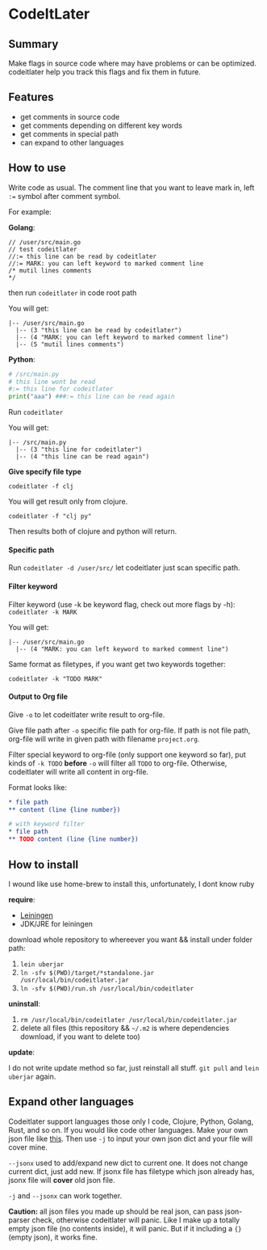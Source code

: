 # CodeItLater

## Summary
Make flags in source code where may have problems or can be optimized. codeitlater help you track this flags and fix them in future.

## Features

* get comments in source code
* get comments depending on different key words
* get comments in special path
* can expand to other languages

## How to use

Write code as usual. The comment line that you want to leave mark in, left `:=` symbol after comment symbol.

For example:

**Golang**:

```golang
// /user/src/main.go
// test codeitlater
//:= this line can be read by codeitlater
//:= MARK: you can left keyword to marked comment line
/* mutil lines comments
*/

```

then run `codeitlater` in code root path 

You will get:

```
|-- /user/src/main.go
  |-- (3 "this line can be read by codeitlater")
  |-- (4 "MARK: you can left keyword to marked comment line")
  |-- (5 "mutil lines comments")
```

**Python**:

```python
# /src/main.py
# this line wont be read
#:= this line for codeitlater
print("aaa") ###:= this line can be read again
```

Run `codeitlater`

You will get:

```
|-- /src/main.py
  |-- (3 "this line for codeitlater")
  |-- (4 "this line can be read again")
```


**Give specify file type**

```
codeitlater -f clj
```

You will get result only from clojure.

```
codeitlater -f "clj py"
```

Then results both of clojure and python will return.


#### Specific path ####

Run `codeitlater -d /user/src/` let codeitlater just scan specific path.

#### Filter keyword ####

Filter keyword (use -k be keyword flag, check out more flags by -h):
`codeitlater -k MARK`

You will get:

```
|-- /user/src/main.go
  |-- (4 "MARK: you can left keyword to marked comment line")
```

Same format as filetypes, if you want get two keywords together:

`codeitlater -k "TODO MARK"`


#### Output to Org file ####

Give `-o` to let codeitlater write result to org-file. 

Give file path after `-o` specific file path for org-file. If path is not file path, org-file will write in given path  with filename `project.org`.

Filter special keyword to org-file (only support one keyword so far), put kinds of `-k TODO` **before** `-o` will filter all `TODO` to org-file. Otherwise, codeitlater will write all content in org-file.

Format looks like:

```org
* file path
** content (line {line number})

# with keyword filter
* file path
** TODO content (line {line number}) 
```
 
## How to install

I wound like use home-brew to install this, unfortunately, I dont know ruby

**require**:

+ [Leiningen](https://leiningen.org)
+ JDK/JRE for leiningen

download whole repository to whereever you want && install under folder path:

1. `lein uberjar`
2. `ln -sfv $(PWD)/target/*standalone.jar /usr/local/bin/codeitlater.jar`
3. `ln -sfv $(PWD)/run.sh /usr/local/bin/codeitlater`

**uninstall**:

1. `rm /usr/local/bin/codeitlater /usr/local/bin/codeitlater.jar`
2. delete all files (this repository && `~/.m2` is where dependencies download, if you want to delete too)

**update**:

I do not write update method so far, just reinstall all stuff. `git pull` and `lein uberjar` again.

## Expand other languages ##

Codeitlater support languages those only I code, Clojure, Python, Golang, Rust, and so on. If you would like code other languages. Make your own json file like [this](https://raw.githubusercontent.com/ccqpein/codeitlater/master/src/codeitlater/comments.json). Then use `-j` to input your own json dict and your file will cover mine. 

`--jsonx` used to add/expand new dict to current one. It does not change current dict, just add new. If jsonx file has filetype which json already has, jsonx file will **cover** old json file.

`-j` and `--jsonx` can work together.

**Caution:** all json files you made up should be real json, can pass json-parser check, otherwise codeitlater will panic. 
Like I make up a totally empty json file (no contents inside), it will panic. But if it including a `{}` (empty json), it works fine.
